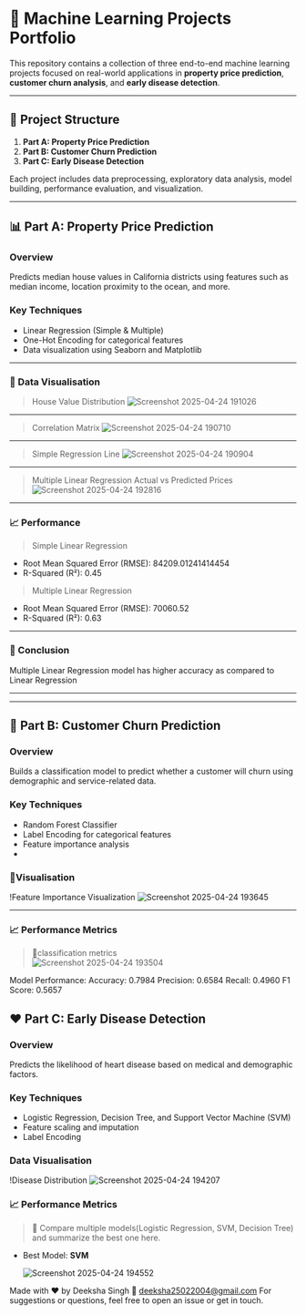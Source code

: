 # 🧠 Machine Learning Projects Portfolio

This repository contains a collection of three end-to-end machine learning projects focused on real-world applications in **property price prediction**, **customer churn analysis**, and **early disease detection**.

---

## 📁 Project Structure

1. **Part A: Property Price Prediction**
2. **Part B: Customer Churn Prediction**
3. **Part C: Early Disease Detection**

Each project includes data preprocessing, exploratory data analysis, model building, performance evaluation, and visualization.

---

## 📊 Part A: Property Price Prediction

### Overview
Predicts median house values in California districts using features such as median income, location proximity to the ocean, and more.

### Key Techniques
- Linear Regression (Simple & Multiple)
- One-Hot Encoding for categorical features
- Data visualization using Seaborn and Matplotlib

---

### 📸 Data Visualisation

> House Value Distribution ![Screenshot 2025-04-24 191026](https://github.com/user-attachments/assets/bcf35a90-3389-4097-b51b-2ed97f11b5b1)

---

> Correlation Matrix ![Screenshot 2025-04-24 190710](https://github.com/user-attachments/assets/25133d18-a503-46b5-a804-d206776eb210)

---

>  Simple Regression Line ![Screenshot 2025-04-24 190904](https://github.com/user-attachments/assets/e4386438-d2dd-43f3-90a3-44da33ab213b)

---
      
> Multiple Linear Regression
  Actual vs Predicted Prices ![Screenshot 2025-04-24 192816](https://github.com/user-attachments/assets/a4b8ca54-4f22-436f-8aa9-2690c14f9cf6)

---

### 📈 Performance 

> Simple Linear Regression 
- Root Mean Squared Error (RMSE): 84209.01241414454
- R-Squared (R²): 0.45

> Multiple Linear Regression
- Root Mean Squared Error (RMSE): 70060.52
- R-Squared (R²): 0.63
  
---

### 🔹 Conclusion
  Multiple Linear Regression model has higher accuracy as compared to Linear Regression



---
---


## 👥 Part B: Customer Churn Prediction

### Overview
Builds a classification model to predict whether a customer will churn using demographic and service-related data.

### Key Techniques
- Random Forest Classifier
- Label Encoding for categorical features
- Feature importance analysis
- 

### 📸Visualisation

!Feature Importance Visualization
   ![Screenshot 2025-04-24 193645](https://github.com/user-attachments/assets/0459db94-b86a-4e8f-b887-edf5ca502c80)

---
### 📈 Performance Metrics
> 🔹classification metrics    
 ![Screenshot 2025-04-24 193504](https://github.com/user-attachments/assets/75b4d699-b7c3-48c1-80a2-86cac4ec7939)

 Model Performance:
     Accuracy: 0.7984
     Precision: 0.6584
     Recall: 0.4960
     F1 Score: 0.5657


## ❤️ Part C: Early Disease Detection

### Overview
Predicts the likelihood of heart disease based on medical and demographic factors.

### Key Techniques
- Logistic Regression, Decision Tree, and Support Vector Machine (SVM)
- Feature scaling and imputation
- Label Encoding


### Data Visualisation

!Disease Distribution ![Screenshot 2025-04-24 194207](https://github.com/user-attachments/assets/72589ced-4c51-439d-be92-554fc44cf902)


### 📈 Performance Metrics
> 🔹 Compare multiple models(Logistic Regression, SVM, Decision Tree) and summarize the best one here.

- Best Model: **SVM**

  ![Screenshot 2025-04-24 194552](https://github.com/user-attachments/assets/3918d767-e55b-452c-b65e-e347cc46059f)
  

Made with ❤️ by Deeksha Singh 📧 deeksha25022004@gmail.com 
For suggestions or questions, feel free to open an issue or get in touch.





